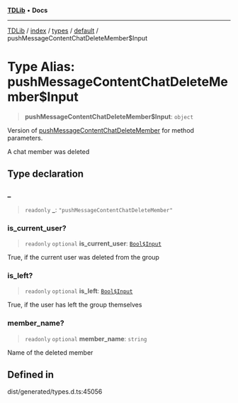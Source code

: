 [**TDLib**](../../../../../../README.md) • **Docs**

***

[TDLib](../../../../../../modules.md) / [index](../../../../../README.md) / [types](../../../README.md) / [default](../README.md) / pushMessageContentChatDeleteMember$Input

# Type Alias: pushMessageContentChatDeleteMember$Input

> **pushMessageContentChatDeleteMember$Input**: `object`

Version of [pushMessageContentChatDeleteMember](pushMessageContentChatDeleteMember.md) for method parameters.

A chat member was deleted

## Type declaration

### \_

> `readonly` **\_**: `"pushMessageContentChatDeleteMember"`

### is\_current\_user?

> `readonly` `optional` **is\_current\_user**: [`Bool$Input`](Bool$Input.md)

True, if the current user was deleted from the group

### is\_left?

> `readonly` `optional` **is\_left**: [`Bool$Input`](Bool$Input.md)

True, if the user has left the group themselves

### member\_name?

> `readonly` `optional` **member\_name**: `string`

Name of the deleted member

## Defined in

dist/generated/types.d.ts:45056
